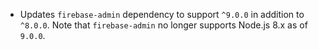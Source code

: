 - Updates `firebase-admin` dependency to support `^9.0.0` in addition to `^8.0.0`. Note that `firebase-admin` no longer supports Node.js 8.x as of `9.0.0`.
